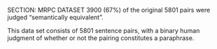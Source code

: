 
SECTION: MRPC DATASET
3900 (67%) of the original 5801 pairs were judged “semantically equivalent”.

This data set consists of 5801 sentence pairs, with a binary human judgment of whether or not the pairing constitutes a paraphrase.


